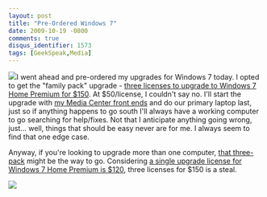 ```yaml
---
layout: post
title: "Pre-Ordered Windows 7"
date: 2009-10-19 -0800
comments: true
disqus_identifier: 1573
tags: [GeekSpeak,Media]
---
```

[![](http://ecx.images-amazon.com/images/I/41mqYLz8fKL._SL160_.jpg)](http://www.amazon.com/gp/product/B002MV2MG0?ie=UTF8&tag=mhsvortex&linkCode=as2&camp=1789&creative=390957&creativeASIN=B002MV2MG0)I
went ahead and pre-ordered my upgrades for Windows 7 today. I opted to
get the "family pack" upgrade - [three licenses to upgrade to Windows 7
Home Premium for
\$150](http://www.amazon.com/gp/product/B002MV2MG0?ie=UTF8&tag=mhsvortex&linkCode=as2&camp=1789&creative=390957&creativeASIN=B002MV2MG0).
At \$50/license, I couldn't say no. I'll start the upgrade with [my
Media Center front
ends](/archive/2008/09/30/overview-of-my-media-center-solution.aspx) and
do our primary laptop last, just so if anything happens to go south I'll
always have a working computer to go searching for help/fixes. Not that
I anticipate anything going wrong, just... well, things that should be
easy never are for me. I always seem to find that one edge case.

Anyway, if you're looking to upgrade more than one computer, [that
three-pack](http://www.amazon.com/gp/product/B002MV2MG0?ie=UTF8&tag=mhsvortex&linkCode=as2&camp=1789&creative=390957&creativeASIN=B002MV2MG0)
might be the way to go. Considering [a single upgrade license for
Windows 7 Home Premium is
\$120](http://www.amazon.com/gp/product/B002DHLUWK?ie=UTF8&tag=mhsvortex&linkCode=as2&camp=1789&creative=390957&creativeASIN=B002DHLUWK),
three licenses for \$150 is a steal.

![](http://www.assoc-amazon.com/e/ir?t=mhsvortex&l=as2&o=1&a=B002MV2MG0)

